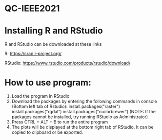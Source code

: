 # QC-IEEE2021

# Installing R and RStudio
R and RStudio can be downloaded at these links

R: https://cran.r-project.org/

RStudio: https://www.rstudio.com/products/rstudio/download/


# How to use program:

1. Load the program in RStudio
2. Download the packages by entering the following commands in console (Bottom left tab of Rstudio):
install.packages("raster")
install.packages("rgdal")
install.packages("rcolorbrewer")
(NOTE: If the packages cannot be installed, try running RStudio as Administrator)
3. Press CTRL + ALT + B to run the entire program
4. The plots will be displayed at the bottom right tab of RStudio. It can be copied to clipboard or be exported.
